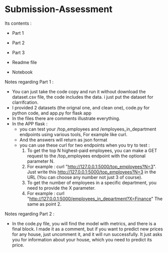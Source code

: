 # Submission-Assessment
Its contents :
* Part 1

* Part 2

* Part 3
* Readme file
* Notebook

Notes regarding Part 1 :
* You can just take the code copy and run it without download the dataset.csv file, the code includes the data. i just put the dataset for clarrifcation.
* I provided 2 datasets (the orignal one, and clean one), code.py for python code, and app.py for flask app
* In the files there are comments illustrate everything.
* In the APP flask :
    * you can test your /top_employees and /employees_in_department endpoints using various tools, For example like curl.
    * And the answers will return as json format
    * you can use these curl for two endpoints when you try to test :
      1. To get the top N highest-paid employees, you can make a GET request to the /top_employees endpoint with the optional parameter N.
      2. For example : curl "http://127.0.0.1:5000/top_employees?N=3".  Just write this http://127.0.0.1:5000/top_employees?N=3 in the URL (You can choose any number not just 3 of course).
      3. To get the number of employees in a specific department, you need to provide the X parameter.
      4. For example : curl "http://127.0.0.1:5000/employees_in_department?X=Finance"  The same as point 2.

Notes regarding Part 2 :
* In the code.py file, you will find the model with metrics, and there is a final block. I made it as a comment, but if you want to predict new prices for any house, just uncomment it, and it will run successfully. It just asks you for information about your house, which you need to predict its price.
